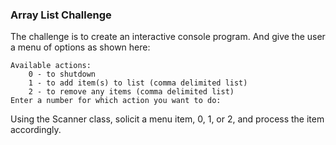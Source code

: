 
### Array List Challenge ###

The challenge is to create an interactive console program.
And give the user a menu of options as shown here:

    Available actions:
        0 - to shutdown
        1 - to add item(s) to list (comma delimited list)
        2 - to remove any items (comma delimited list)
    Enter a number for which action you want to do:

Using the Scanner class, solicit a menu item, 0, 1, or 2, and process the item accordingly.

